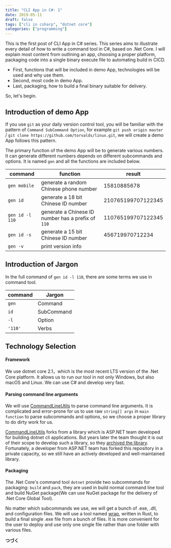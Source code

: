 ```yaml
---
title: "CLI App in C#: 1"
date: 2019-05-11
draft: false
tags: ["cli in csharp", "dotnet core"]
categories: ["programming"]
---
```


This is the first post of CLI App in C# series. This series aims to illustrate every detail of how to write a command tool in C#, based on .Net Core. I will explain most content from outlining an app, choosing a proper platform, packaging code into a single binary execute file to automating build in CICD.

+ First, functions that will be included in demo App, technologies will be used and why use them.
+ Second, most code in demo App.
+ Last, packaging, how to build a final binary suitable for delivery.

So, let's begin.

## Introduction of demo App

If you use `git` as your daily version control tool, you will be familiar with the pattern of `Command SubCommand Option`, for example `git push origin master` / `git clone https://github.com/torvalds/linux.git`, we will create a demo App follows this pattern.

The primary function of the demo App will be to generate various numbers. It can generate different numbers depends on different subcommands and options. It is named `gen` and all the functions are included below.

| command         | function                                           | result             |
| ----            | ----                                               | ----               |
| `gen mobile`    | generate a random Chinese phone number             | 15810885678        |
| `gen id`        | generate a 18 bit Chinese ID number                | 210765199707122345 |
| `gen id -l 110` | generate a Chinese ID number has a prefix of `110` | 110765199707122345 |
| `gen id -s`     | generate a 15 bit Chinese ID number                | 456719970712234    |
| `gen -v`        | print version info                                 |                    |

## Introduction of Jargon

In the full command of `gen id -l 110`, there are some terms we use in command tool.

| command | Jargon     |
| ----    | ----       |
| `gen`   | Command    |
| `id`    | SubCommand |
| `-l`    | Option     |
| `'110'` | Verbs      |

## Technology Selection

#### Framework

We use dotnet core 2.1，which is the most recent LTS version of the .Net Core platform. It allows us to run our tool in not only Windows, but also macOS and Linux. We can use C# and develop very fast.

#### Parsing command line arguments 

We will use [CommandLineUtils](https://github.com/natemcmaster/CommandLineUtils) to parse command line arguments. It is complicated and error-prone for us to use raw `string[] args` in `main function` to parse subcommands and options, so we choose a proper library to do dirty work for us.

[CommandLineUtils](https://github.com/natemcmaster/CommandLineUtils) forks from a library which is ASP.NET team developed for building dotnet cli applications. But years later the team thought it is out of their scope to develop such a library, so they [archived the library](https://github.com/aspnet/Extensions/issues/257#issuecomment-322623120). Fortunately, a developer from ASP.NET team has forked this repository in a private capacity, so we still have an actively developed and well-maintained library.

#### Packaging

The .Net Core's command tool `dotnet` provide two subcommands for packaging: `build` and `pack`, they are used in build normal command line tool and build NuGet package(We can use NuGet package for the delivery of .Net Core Global Tool).

No matter which subcommands we use, we will get a bunch of .exe, .dll, and configuration files. We will use a tool named [wrap](https://github.com/dgiagio/warp), written in Rust, to build a final single .exe file from a bunch of files. It is more convenient for the user to deploy and use only one single file rather than one folder with various files.

**つづく** 
